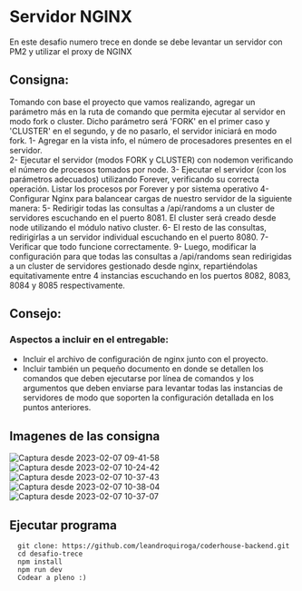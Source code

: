 # Servidor NGINX
En este desafio numero trece en donde se debe levantar un servidor con PM2 y utilizar el proxy de NGINX

## Consigna: 
  Tomando con base el proyecto que vamos realizando, agregar un parámetro más en la ruta de comando que permita ejecutar al servidor en modo fork o cluster. Dicho parámetro será 'FORK' en el primer caso y 'CLUSTER' en el segundo, y de no pasarlo, el servidor iniciará en modo fork.
    1- Agregar en la vista info, el número de procesadores presentes en el servidor.  
    2- Ejecutar el servidor (modos FORK y CLUSTER) con nodemon verificando el número de procesos tomados por node.
    3- Ejecutar el servidor (con los parámetros adecuados) utilizando Forever, verificando su correcta operación. Listar los procesos por Forever y por sistema operativo
    4- Configurar Nginx para balancear cargas de nuestro servidor de la siguiente manera:
    5- Redirigir todas las consultas a /api/randoms a un cluster de servidores escuchando en el puerto 8081. El cluster será creado desde node utilizando el módulo nativo cluster.
    6- El resto de las consultas, redirigirlas a un servidor individual escuchando en el puerto 8080.
    7- Verificar que todo funcione correctamente.
    9- Luego, modificar la configuración para que todas las consultas a /api/randoms sean redirigidas a un cluster de servidores gestionado desde nginx, repartiéndolas equitativamente entre 4 instancias escuchando en los puertos 8082, 8083, 8084 y 8085 respectivamente.

## Consejo: 

### Aspectos a incluir en el entregable:
  * Incluir el archivo de configuración de nginx junto con el proyecto.
  * Incluir también un pequeño documento en donde se detallen los comandos que deben ejecutarse por línea de comandos y los argumentos que deben enviarse para levantar todas las instancias de servidores de modo que soporten la configuración detallada en los puntos anteriores.

## Imagenes de las consigna
  ![Captura desde 2023-02-07 09-41-58](https://user-images.githubusercontent.com/80013958/217260979-bab184d6-123a-4697-852e-21d855b1a140.png)
  ![Captura desde 2023-02-07 10-24-42](https://user-images.githubusercontent.com/80013958/217261105-584565e1-c07c-4228-ab7d-48587ff8de61.png)![Captura desde 2023-02-07 10-37-43](https://user-images.githubusercontent.com/80013958/217261174-dd34608f-9393-499c-8a98-9819eb7842ca.png)![Captura desde 2023-02-07 10-38-04](https://user-images.githubusercontent.com/80013958/217261186-6607d089-339d-45cc-84bd-944248e8ad97.png)
  ![Captura desde 2023-02-07 10-37-07](https://user-images.githubusercontent.com/80013958/217261161-1b8aacc9-c955-4697-868c-eb02c94ffb52.png)

## Ejecutar programa    

```
  git clone: https://github.com/leandroquiroga/coderhouse-backend.git
  cd desafio-trece
  npm install 
  npm run dev
  Codear a pleno :)
```
